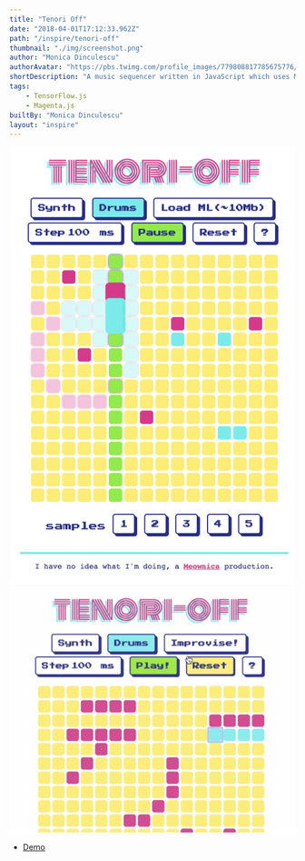 ```yaml
---
title: "Tenori Off"
date: "2018-04-01T17:12:33.962Z"
path: "/inspire/tenori-off"
thumbnail: "./img/screenshot.png"
author: "Monica Dinculescu"
authorAvatar: "https://pbs.twimg.com/profile_images/779808817785675776/Hf9AwdFs_400x400.jpg"
shortDescription: "A music sequencer written in JavaScript which uses Machine Learning to try to match drums to a synth melody you create!"
tags:
    - TensorFlow.js
    - Magenta.js
builtBy: "Monica Dinculescu"
layout: "inspire"
---
```


![Animation](./img/animation.gif)
![Animation](./img/screenshot.png)

- [Demo](https://tenori-off.glitch.me/)
